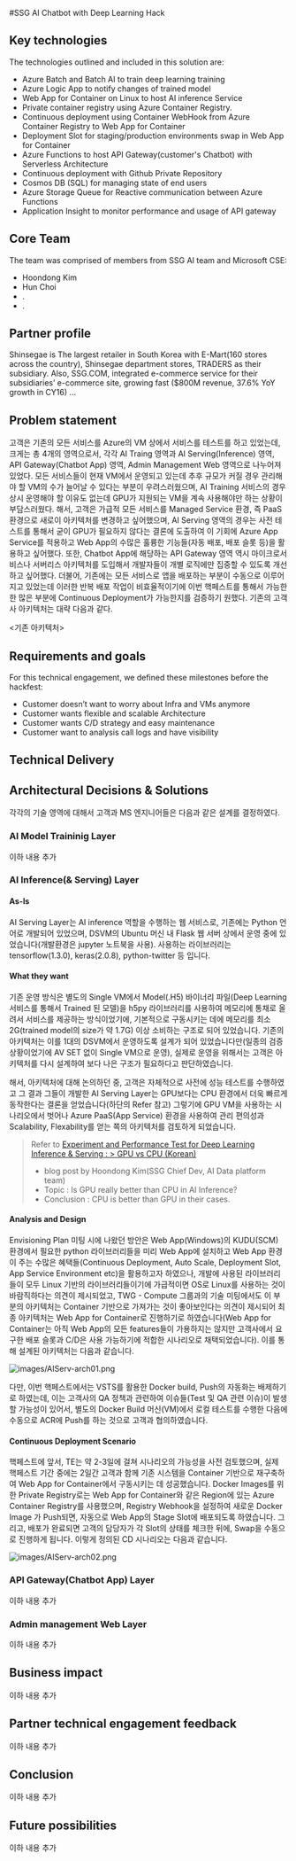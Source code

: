 #SSG AI Chatbot with Deep Learning Hack

## Key technologies
The technologies outlined and included in this solution are:
- Azure Batch and Batch AI to train deep learning training 
- Azure Logic App to notify changes of trained model 
- Web App for Container on Linux to host AI inference Service
- Private container registry using Azure Container Registry.
- Continuous deployment using Container WebHook from Azure Container Registry to Web App for Container  
- Deployment Slot for staging/production environments swap in Web App for Container
- Azure Functions to host API Gateway(customer's Chatbot) with Serverless Architecture
- Continuous deployment with Github Private Repository
- Cosmos DB (SQL) for managing state of end users
- Azure Storage Queue for Reactive communication between Azure Functions
- Application Insight to monitor performance and usage of API gateway

## Core Team
The team was comprised of members from SSG AI team and Microsoft CSE:
- Hoondong Kim
- Hun Choi
- .
- .

## Partner profile
Shinsegae is The largest retailer in South Korea with E-Mart(160 stores across the country), Shinsegae department stores, TRADERS as their subsidiary. Also, SSG.COM, integrated e-commerce service for their subsidiaries’ e-commerce site, growing fast ($800M revenue, 37.6% YoY growth in CY16)  …  

## Problem statement

고객은 기존의 모든 서비스를 Azure의 VM 상에서 서비스를 테스트를 하고 있었는데, 크게는 총 4개의 영역으로서, 각각 AI Traing 영역과 AI Serving(Inference) 영역, API Gateway(Chatbot App) 영역, Admin Management Web 영역으로 나누어져 있었다. 모든 서비스들이 현재 VM에서 운영되고 있는데 추후 규모가 커질 경우 관리해야 할 VM의 수가 늘어날 수 있다는 부분이 우려스러웠으며, AI Training 서비스의 경우 상시 운영해야 할 이유도 없는데 GPU가 지원되는 VM을 계속 사용해야만 하는 상황이 부담스러웠다. 해서, 고객은 가급적 모든 서비스를 Managed Service 환경, 즉 PaaS 환경으로 새로이 아키텍처를 변경하고 싶어했으며, AI Serving 영역의 경우는 사전 테스트를 통해서 굳이 GPU가 필요하지 않다는 결론에 도출하여 이 기회에 Azure App Service를 적용하고 Web App의 수많은 훌륭한 기능들(자동 배포, 배포 슬롯 등)을 활용하고 싶어했다. 또한, Chatbot App에 해당하는 API Gateway 영역 역시 마이크로서비스나 서버리스 아키텍처를 도입해서 개발자들이 개별 로직에만 집중할 수 있도록 개선하고 싶어했다. 더불어, 기존에는 모든 서비스로 앱을 배포하는 부분이 수동으로 이루어지고 있었는데 이러한 반복 배포 작업이 비효율적이기에 이번 핵페스트를 통해서 가능한 한 많은 부분에 Continuous Deployment가 가능한지를 검증하기 원했다. 기존의 고객사 아키텍처는 대략 다음과 같다.

<기존 아키텍처>

## Requirements and goals
For this technical engagement, we defined these milestones before the hackfest:
	
- Customer doesn’t want to worry about Infra and VMs anymore
- Customer wants flexible and scalable Architecture
- Customer wants C/D strategy and easy maintenance
- Customer want to analysis call logs and have visibility

## Technical Delivery

## Architectural Decisions & Solutions

각각의 기술 영역에 대해서 고객과 MS 엔지니어들은 다음과 같은 설계를 결정하였다.

### AI Model Traininig Layer
이하 내용 추가

### **AI Inference(& Serving) Layer**

#### As-Is 

AI Serving Layer는 AI inference 역할을 수행하는 웹 서비스로, 기존에는 Python 언어로 개발되어 있었으며, DSVM의 Ubuntu 머신 내 Flask 웹 서버 상에서 운영 중에 있었습니다(개발환경은 jupyter 노트북을 사용). 사용하는 라이브러리는 tensorflow(1.3.0), keras(2.0.8), python-twitter 등 입니다.

#### What they want

기존 운영 방식은 별도의 Single VM에서 Model(.H5) 바이너리 파일(Deep Learning 서비스를 통해서 Trained 된 모델)을 h5py 라이브러리를 사용하여 메모리에 통채로 올려서 서비스를 제공하는 방식이었기에, 기본적으로 구동시키는 데에 메모리를 최소 2G(trained model의 size가 약 1.7G) 이상 소비하는 구조로 되어 있었습니다. 기존의 아키텍처는 이를 1대의 DSVM에서 운영하도록 설계가 되어 있었습니다만(일종의 검증 상황이었기에 AV SET 없이 Single VM으로 운영), 실제로 운영을 위해서는 고객은 아키텍처를 다시 설계하여 보다 나은 구조가 필요하다고 판단하였습니다.

해서, 아키텍처에 대해 논의하던 중, 고객은 자체적으로 사전에 성능 테스트를 수행하였고 그 결과 그들이 개발한 AI Serving Layer는 GPU보다는 CPU 환경에서 더욱 빠르게 동작한다는 결론을 얻었습니다(하단의 Refer 참고) 그렇기에 GPU VM을 사용하는 시나리오에서 벗어나 Azure PaaS(App Service) 환경을 사용하여 관리 편의성과 Scalability, Flexability를 얻는 쪽의 아키텍처를 검토하게 되었습니다.

> Refer to [Experiment and Performance Test for Deep Learning Inference & Serving : > GPU vs CPU (Korean)](http://hoondongkim.blogspot.jp/2017/12/deep-learning-inference-serving.html)
>   - blog post by Hoondong Kim(SSG Chief Dev, AI Data platform team) 
>	- Topic : Is GPU really better than CPU in AI Inference?
>   - Conclusion : CPU is better than GPU in their cases.


#### Analysis and Design 

Envisioning Plan 미팅 시에 나왔던 방안은 Web App(Windows)의 KUDU(SCM) 환경에서 필요한 python 라이브러리들을 미리 Web App에 설치하고 Web App 환경이 주는 수많은 혜택들(Continuous Deployment, Auto Scale, Deployment Slot, App Service Environment etc)을 활용하고자 하였으나, 개발에 사용된 라이브러리들이 모두 Linux 기반의 라이브러리들이기에 가급적이면 OS로 Linux를 사용하는 것이 바람직하다는 의견이 제시되었고, TWG - Compute 그룹과의 기술 미팅에서도 이 부분의 아키텍처는 Container 기반으로 가져가는 것이 좋아보인다는 의견이 제시되어 최종 아키텍처는 Web App for Container로 진행하기로 하였습니다(Web App for Container는 아직 Web App의 모든 features들이 가용하지는 않지만 고객사에서 요구한 배포 슬롯과 C/D은 사용 가능하기에 적합한 시나리오로 채택되었습니다). 이를 통해 설계된 아키텍처는 다음과 같습니다.

![images/AIServ-arch01.png](images/AIServ-arch01.png)

다만, 이번 핵페스트에서는 VSTS를 활용한 Docker build, Push의 자동화는 배제하기로 하였는데, 이는 고객사의 QA 정책과 관련하여 이슈들(Test 및 QA 관련 이슈)이 발생할 가능성이 있어서, 별도의 Docker Build 머신(VM)에서 로컬 테스트를 수행한 다음에 수동으로 ACR에 Push를 하는 것으로 고객과 협의하였습니다.

#### Continuous Deployment Scenario

핵페스트에 앞서, TE는 약 2-3일에 걸쳐 시나리오의 가능성을 사전 검토했으며, 실제 핵페스트 기간 중에는 2일간 고객과 함께 기존 시스템을 Container 기반으로 재구축하여 Web App for Container에서 구동시키는 데 성공했습니다. Docker Images를 위한 Private Registry로는 Web App for Container와 같은 Region에 있는 Azure Container Registry를 사용했으며, Registry Webhook을 설정하여 새로운 Docker Image 가 Push되면, 자동으로 Web App의 Stage Slot에 배포되도록 하였습니다. 그리고, 배포가 완료되면 고객의 담당자가 각 Slot의 상태를 체크한 뒤에, Swap을 수동으로 진행하게 됩니다. 이렇게 정의된 CD 시나리오는 다음과 같습니다.

![images/AIServ-arch02.png](images/AIServ-arch02.png)

### API Gateway(Chatbot App) Layer
이하 내용 추가

### Admin management Web Layer
이하 내용 추가

## Business impact
이하 내용 추가

## Partner technical engagement feedback
이하 내용 추가

## Conclusion
이하 내용 추가

## Future possibilities
이하 내용 추가
